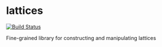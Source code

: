 # lattices

[![Build Status](https://travis-ci.org/phadej/lattices.svg?branch=master)](https://travis-ci.org/phadej/lattices)

Fine-grained library for constructing and manipulating lattices

